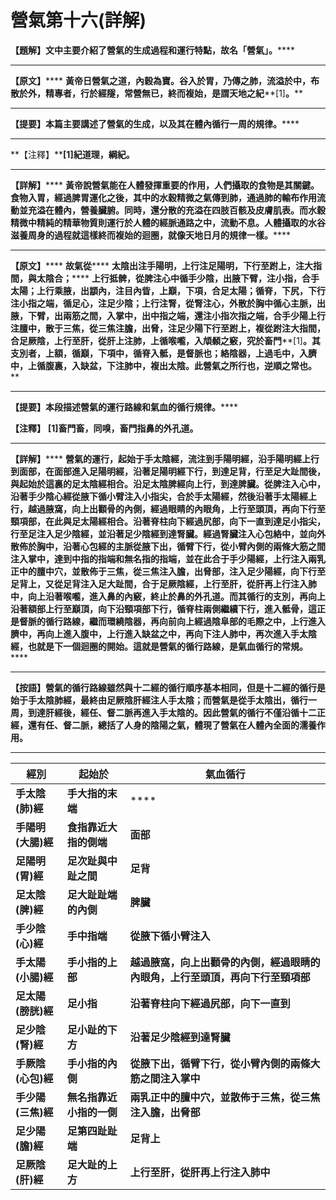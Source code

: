 # 營氣第十六(詳解)




**【題解】文中主要介紹了營氣的生成過程和運行特點，故名「營氣」。******
****
**【原文】******
**黃帝日營氣之道，內穀為寶。谷入於胃，乃傳之肺，流溢於中，布散於外，精專者，行於經隧，常營無已，終而複始，是謂天地之紀****[1]****。******
****
**【提要】本篇主要講述了營氣的生成，以及其在體內循行一周的規律。******
****
**【注釋】****[1]****紀道理，綱紀。******
****
**【詳解】******
**黃帝說營氣能在人體發揮重要的作用，人們攝取的食物是其關鍵。食物入胃，經過脾胃運化之後，其中的水穀精微之氣傳到肺，通過肺的輸布作用流動並充溢在體內，營養臟腑。同時，還分散的充溢在四肢百骸及皮膚肌表。而水穀精微中精純的精華物質則運行於人體的經脈通路之中，流動不息。人體攝取的水谷滋養周身的過程就這樣終而複始的迴圈，就像天地日月的規律一樣。******
****
**【原文】******
**故氣從******
**太陰出注手陽明，上行注足陽明，下行至跗上，注大指間，與太陰合；******
**上行抵髀，從脾注心中循手少陰，出腋下臂，注小指，合手太陽；上行乘腋，出顓內，注目內眥，上巔，下項，合足太陽；循脊，下尻，下行注小指之端，循足心，注足少陰；上行注腎，從腎注心，外散於胸中循心主脈，出腋，下臂，出兩筋之間，入掌中，出中指之端，還注小指次指之端，合手少陽上行注膻中，散于三焦，從三焦注膽，出脅，注足少陽下行至跗上，複從跗注大指間，合足厥陰，上行至肝，從肝上注肺，上循喉嚨，入頏顙之竅，究於畜門****[1]****。其支別者，上額，循巔，下項中，循脊入骶，是督脈也；絡陰器，上過毛中，入臍中，上循腹裏，入缺盆，下注肺中，複出太陰。此營氣之所行也，逆順之常也。******
****
**【提要】本段描述營氣的運行路線和氣血的循行規律。******


******【注釋】******
**[1]****畜門畜，同嗅，畜門指鼻的外孔道。******
****
**【詳解】******
**營氣的運行，****起始于手太陰經****，流注到****手陽明經****，沿手陽明經上行到面部，在面部進入****足陽明經****，沿著足陽明經下行，到達足背，行至足大趾間後，與起始於這裏的****足太陰經****相合。沿足太陰脾經向上行，到達脾臟。從脾注入心中，沿著****手少陰心經****從腋下循小臂注入小指尖，合於****手太陽經****，然後沿著手太陽經上行，越過腋窩，向上出顴骨的內側，經過眼睛的內眼角，上行至頭頂，再向下行至頸項部，在此與****足太陽經****相合。沿著脊柱向下經過尻部，向下一直到達足小指尖，行至足注入****足少陰經****，並沿著足少陰經到達腎臟。經過腎臟注入心包絡中，並向外散佈於胸中，沿著****心包經****的主脈從腋下出，循臂下行，從小臂內側的兩條大筋之間注入掌中，達到中指的指端和無名指的指端，並在此合于****手少陽經****，上行注入兩乳正中的膻中穴，並散佈于三焦，從三焦注入膽，出脅部，注入****足少陽經****，向下行至足背上，又從足背注入足大趾間，合于****足厥陰經****，上行至肝，從肝再上行注入肺中，向上沿著喉嚨，進入鼻的內竅，終止於鼻的外孔道。而其循行的支別，再向上沿著額部上行至巔頂，向下沿頸項部下行，循脊柱兩側繼續下行，進入骶骨，這正是督脈的循行路線，繼而環繞陰器，再向前向上經過陰阜部的毛際之中，上行進入臍中，再向上進入腹中，上行進入缺盆之中，再向下注人肺中，再次進入手太陰經，也就是下一個迴圈的開始。這就是營氣的循行路線，是氣血循行的常規。******
****
**【按語】營氣的循行路線雖然與十二經的循行順序基本相同，但是十二經的循行是始于手太陰肺經，最終由足厥陰肝經注人手太陰；而營氣是從手太陰出，循行一周，到達肝經後，經任、督二脈再進入手太陰的。因此營氣的循行不僅沿循十二正經，還有任、督二脈，總括了人身的陰陽之氣，體現了營氣在人體內全面的濡養作用。**


****


|**經別**|**起始於**|**氣血循行**|
|---|---|---|
|**手太陰(肺)經**|**手大指的末端**|****|
|**手陽明(大腸)經**|**食指靠近大指的側端**|**面部**|
|**足陽明(胃)經**|**足次趾與中趾之間**|**足背**|
|**足太陰(脾)經**|**足大趾趾端的內側**|**脾臟**|
|**手少陰(心)經**|**手中指端**|**從腋下循小臂注入**|
|**手太陽(小腸)經**|**手小指的上部**|**越過腋窩，向上出顴骨的內側，經過眼睛的內眼角，上行至頭頂，再向下行至頸項部**|
|**足太陽(膀胱)經**|**足小指**|**沿著脊柱向下經過尻部，向下一直到**|
|**足少陰(腎)經**|**足小趾的下方**|**沿著足少陰經到達腎臟**|
|**手厥陰(心包)經**|**手小指的內側**|**從腋下出，循臂下行，從小臂內側的兩條大筋之間注入掌中**|
|**手少陽(三焦)經**|**無名指靠近小指的一側**|**兩乳正中的膻中穴，並散佈于三焦，從三焦注入膽，出脅部**|
|**足少陽(膽)經**|**足第四趾趾端**|**足背上**|
|**足厥陰(肝)經**|**足大趾的上方**|**上行至肝，從肝再上行注入肺中**|


